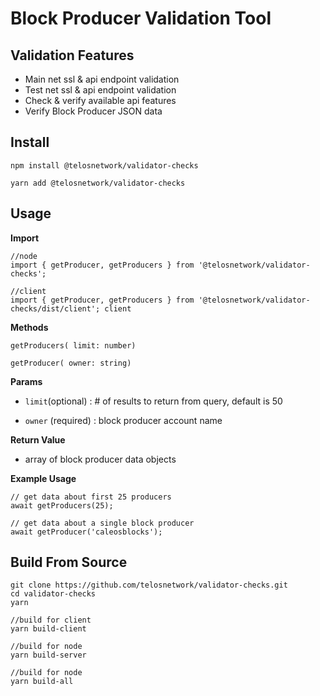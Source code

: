 # Block Producer Validation Tool

## Validation Features

- Main net ssl & api endpoint validation
- Test net ssl & api endpoint validation
- Check & verify available api features
- Verify Block Producer JSON data

## Install

  `npm install @telosnetwork/validator-checks`
  
  `yarn add @telosnetwork/validator-checks`

## Usage

  **Import**
```
//node
import { getProducer, getProducers } from '@telosnetwork/validator-checks';  

//client
import { getProducer, getProducers } from '@telosnetwork/validator-checks/dist/client'; client
```

  **Methods**
```
getProducers( limit: number)

getProducer( owner: string)
```
  
  **Params**
  
  - `limit`(optional) : # of results to return from query, default is 50
  
  - `owner` (required) : block producer account name

  **Return Value**

  - array of block producer data objects

  **Example Usage**
``` 
// get data about first 25 producers
await getProducers(25);

// get data about a single block producer 
await getProducer('caleosblocks');
```

## Build From Source

```
git clone https://github.com/telosnetwork/validator-checks.git
cd validator-checks
yarn

//build for client
yarn build-client

//build for node
yarn build-server

//build for node
yarn build-all

```


